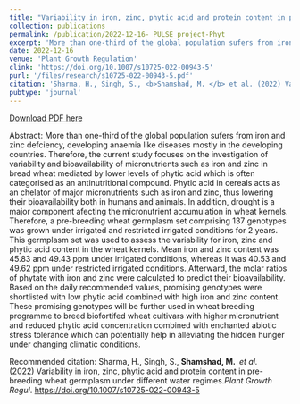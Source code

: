 ```yaml
---
title: "Variability in iron, zinc, phytic acid and protein content in pre‑breeding wheat germplasm under diferent water regimes"
collection: publications
permalink: /publication/2022-12-16- PULSE_project-Phyt 
excerpt: 'More than one-third of the global population sufers from iron and zinc defciency, developing anaemia like diseases mostly in the developing countries. Therefore, the current study focuses on the investigation of variability and bioavailability of micronutrients such as iron and zinc in bread wheat mediated by lower levels of phytic acid which is often categorised as an antinutritional compound. Phytic acid in cereals acts as an chelator of major micronutrients such as iron and zinc, thus lowering their bioavailability both in humans and animals. In addition, drought is a major component afecting the micronutrient accumulation in wheat kernels. Therefore, a pre-breeding wheat germplasm set comprising 137 genotypes was grown under irrigated and restricted irrigated conditions for 2 years. This germplasm set was used to assess the variability for iron, zinc and phytic acid content in the wheat kernels. Mean iron and zinc content was 45.83 and 49.43 ppm under irrigated conditions, whereas it was 40.53 and 49.62 ppm under restricted irrigated conditions. Afterward, the molar ratios of phytate with iron and zinc were calculated to predict their bioavailability. Based on the daily recommended values, promising genotypes were shortlisted with low phytic acid combined with high iron and zinc content. These promising genotypes will be further used in wheat breeding programme to breed biofortifed wheat cultivars with higher micronutrient and reduced phytic acid concentration combined with enchanted abiotic stress tolerance which can potentially help in alleviating the hidden hunger under changing climatic conditions.'
date: 2022-12-16
venue: 'Plant Growth Regulation'
clink: 'https://doi.org/10.1007/s10725-022-00943-5'
purl: '/files/research/s10725-022-00943-5.pdf'
citation: 'Sharma, H., Singh, S., <b>Shamshad, M. </b> et al. (2022) Variability in iron, zinc, phytic acid and protein content in pre-breeding wheat germplasm under different water regimes.<i>Plant Growth Regul </i>. https://doi.org/10.1007/s10725-022-00943-5'
pubtype: 'journal'
---
```


<a href='/files/research/s10725-022-00943-5.pdf'>Download PDF here</a>

Abstract: More than one-third of the global population sufers from iron and zinc defciency, developing anaemia like diseases mostly in the developing countries. Therefore, the current study focuses on the investigation of variability and bioavailability of micronutrients such as iron and zinc in bread wheat mediated by lower levels of phytic acid which is often categorised as an antinutritional compound. Phytic acid in cereals acts as an chelator of major micronutrients such as iron and zinc, thus lowering their bioavailability both in humans and animals. In addition, drought is a major component afecting the micronutrient accumulation in wheat kernels. Therefore, a pre-breeding wheat germplasm set comprising 137 genotypes was grown under irrigated and restricted irrigated conditions for 2 years. This germplasm set was used to assess the variability for iron, zinc and phytic acid content in the wheat kernels. Mean iron and zinc content was 45.83 and 49.43 ppm under irrigated conditions, whereas it was 40.53 and 49.62 ppm under restricted irrigated conditions. Afterward, the molar ratios of phytate with iron and zinc were calculated to predict their bioavailability. Based on the daily recommended values, promising genotypes were shortlisted with low phytic acid combined with high iron and zinc content. These promising genotypes will be further used in wheat breeding programme to breed biofortifed wheat cultivars with higher micronutrient and reduced phytic acid concentration combined with enchanted abiotic stress tolerance which can potentially help in alleviating the hidden hunger under changing climatic conditions.

Recommended citation: Sharma, H., Singh, S., <b>Shamshad, M. </b> <i>et al.</i> (2022) Variability in iron, zinc, phytic acid and protein content in pre-breeding wheat germplasm under different water regimes.<i>Plant Growth Regul</i>. https://doi.org/10.1007/s10725-022-00943-5